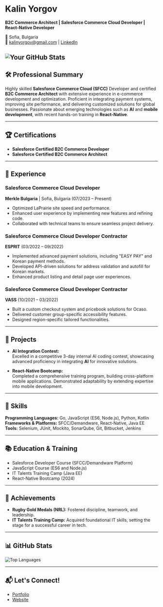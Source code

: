 # Kalin Yorgov  
**B2C Commerce Architect | Salesforce Commerce Cloud Developer | React-Native Developer**

📍 Sofia, Bulgaria  
📧 kalinyorgov@gmail.com | 
[LinkedIn](https://linkedin.com/in/kalinyorgov)

![Your GitHub Stats](https://github-readme-stats.vercel.app/api?username=KalinYorgov&show_icons=true&theme=radical) 
---

## 🛠️ Professional Summary

Highly skilled **Salesforce Commerce Cloud (SFCC)** Developer and certified **B2C Commerce Architect** with extensive experience in e-commerce development and optimization. Proficient in integrating payment systems, improving site performance, and delivering customized solutions for global businesses. Passionate about emerging technologies such as **AI** and **mobile development**, with recent hands-on training in **React-Native**.

---

## 🏆 Certifications
- **Salesforce Certified B2C Commerce Developer**  
- **Salesforce Certified B2C Commerce Architect**

---

## 💼 Experience

### **Salesforce Commerce Cloud Developer**  
**Merkle Bulgaria** | Sofia, Bulgaria (07/2023 – Present)  
- Optimized LaPrairie site speed and performance.  
- Enhanced user experience by implementing new features and refining code.  
- Collaborated with technical teams to ensure seamless project delivery.  

### **Salesforce Commerce Cloud Developer Contractor**  
**ESPRIT** (03/2022 – 09/2022)  
- Implemented advanced payment solutions, including "EASY PAY" and Korean payment methods.  
- Developed API-driven solutions for address validation and autofill for Korean markets.  
- Enhanced product listing and detail page user experiences.

### **Salesforce Commerce Cloud Developer Contractor**  
**VASS** (10/2021 – 03/2022)  
- Built a custom checkout system and pricebook solutions for Ocaso.  
- Delivered customer group-specific accessibility features.  
- Designed region-specific tailored functionalities.  

---

## 🚀 Projects
- **AI Integration Contest:**  
  Excelled in a competitive 3-day internal AI coding contest, showcasing advanced proficiency in integrating **AI** for innovative solutions.  

- **React-Native Bootcamp:**  
  Completed a comprehensive training program, building cross-platform mobile applications. Demonstrated adaptability by extending expertise into mobile development.  

---

## 🔧 Skills  
**Programming Languages:** Go, JavaScript (ES6, Node.js), Python, Kotlin  
**Frameworks & Platforms:** SFCC/Demandware, React-Native, Java EE  
**Tools:** Selenium, JUnit, Mockito, SonarQube, Git, Bitbucket, Jenkins  

---

## 📚 Education & Training  
- Salesforce Developer Course (SFCC/Demandware Platform)  
- JavaScript Course (ES6 and Node.js)  
- IT Talents Training Camp (Java EE)  
- React-Native Bootcamp (2024)  

---

## 🏅 Achievements  
- **Rugby Gold Medals (NRL):** Fostered discipline, teamwork, and leadership.  
- **IT Talents Training Camp:** Acquired foundational IT skills, setting the stage for a successful career in tech.

---

## 📊 GitHub Stats

![Top Languages](https://github-readme-stats.vercel.app/api/top-langs/?username=KalinYorgov&layout=compact&theme=radical)

---

## 📬 Let's Connect!  
- [Portfolio](#)  
- [Website](#)  
